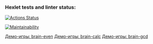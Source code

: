 ### Hexlet tests and linter status:
[![Actions Status](https://github.com/nillks/frontend-project-44/actions/workflows/hexlet-check.yml/badge.svg)](https://github.com/nillks/frontend-project-44/actions)

[![Maintainability](https://api.codeclimate.com/v1/badges/50eed75574e2c1e13f60/maintainability)](https://codeclimate.com/github/nillks/frontend-project-44/maintainability)

[Демо-игры: brain-even](https://asciinema.org/a/GzBeC9xufTpDQIW5DUZu0I6Nu)
[Демо-игры: brain-calc](https://asciinema.org/a/xCSjKxLt3iSfL9r6CG7S6rqgQ)
[Демо-игры: brain-gcd](https://asciinema.org/a/DunlX6KSvCaoTueaDmYy1DFm4)
